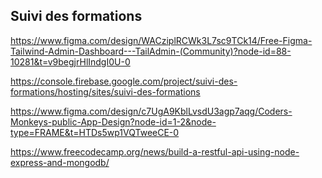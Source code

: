 ## Suivi des formations

https://www.figma.com/design/WACziplRCWk3L7sc9TCk14/Free-Figma-Tailwind-Admin-Dashboard---TailAdmin-(Community)?node-id=88-10281&t=v9begjrHlIndgI0U-0

https://console.firebase.google.com/project/suivi-des-formations/hosting/sites/suivi-des-formations

https://www.figma.com/design/c7UgA9KblLvsdU3agp7aqg/Coders-Monkeys-public-App-Design?node-id=1-2&node-type=FRAME&t=HTDs5wp1VQTweeCE-0

https://www.freecodecamp.org/news/build-a-restful-api-using-node-express-and-mongodb/
